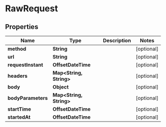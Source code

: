 

# RawRequest


## Properties

Name | Type | Description | Notes
------------ | ------------- | ------------- | -------------
**method** | **String** |  |  [optional]
**url** | **String** |  |  [optional]
**requestInstant** | **OffsetDateTime** |  |  [optional]
**headers** | **Map&lt;String, String&gt;** |  |  [optional]
**body** | **Object** |  |  [optional]
**bodyParameters** | **Map&lt;String, String&gt;** |  |  [optional]
**startTime** | **OffsetDateTime** |  |  [optional]
**startedAt** | **OffsetDateTime** |  |  [optional]



